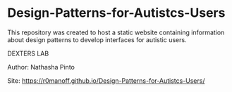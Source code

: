 # Design-Patterns-for-Autistcs-Users
This repository was created to host a static website containing information about design patterns to develop interfaces for autistic users.

DEXTERS LAB

Author: Nathasha Pinto

Site: https://r0manoff.github.io/Design-Patterns-for-Autistcs-Users/
